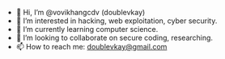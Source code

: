 - 👋 Hi, I’m @vovikhangcdv (doublevkay)
- 👀 I’m interested in hacking, web exploitation, cyber security.
- 🌱 I’m currently learning computer science.
- 💞️ I’m looking to collaborate on secure coding, researching.
- 📫 How to reach me: doublevkay@gmail.com

<!---
vovikhangcdv/vovikhangcdv is a ✨ special ✨ repository because its `README.md` (this file) appears on your GitHub profile.
You can click the Preview link to take a look at your changes.
--->
